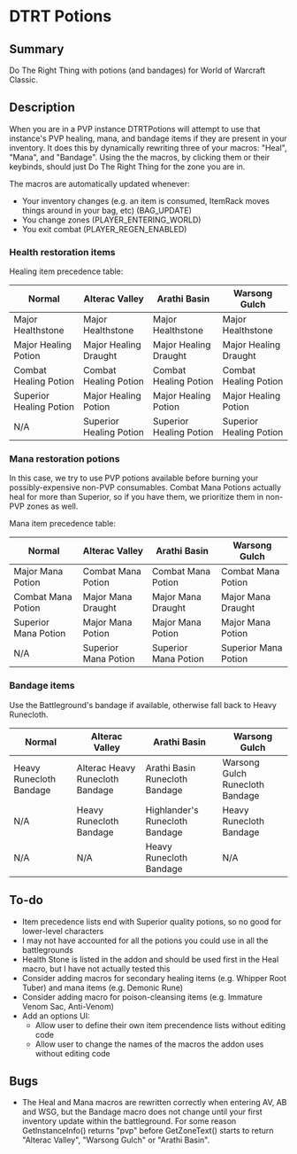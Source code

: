 # DTRT Potions

## Summary

Do The Right Thing with potions (and bandages) for World of Warcraft Classic.

## Description

When you are in a PVP instance DTRTPotions will attempt to use that
instance's PVP healing, mana, and bandage items if they are present in
your inventory.  It does this by dynamically rewriting three of your
macros: "Heal", "Mana", and "Bandage".  Using the the macros, by
clicking them or their keybinds, should just Do The Right Thing for
the zone you are in.

The macros are automatically updated whenever:

* Your inventory changes (e.g. an item is consumed, ItemRack moves
  things around in your bag, etc) (BAG_UPDATE)
* You change zones (PLAYER_ENTERING_WORLD)
* You exit combat (PLAYER_REGEN_ENABLED)

### Health restoration items

Healing item precedence table:

Normal | Alterac Valley | Arathi Basin | Warsong Gulch
------ | -------------- | ------------ | -------------
Major Healthstone | Major Healthstone | Major Healthstone | Major Healthstone
Major Healing Potion | Major Healing Draught | Major Healing Draught | Major Healing Draught
Combat Healing Potion | Combat Healing Potion | Combat Healing Potion | Combat Healing Potion
Superior Healing Potion | Major Healing Potion | Major Healing Potion | Major Healing Potion
N/A | Superior Healing Potion | Superior Healing Potion | Superior Healing Potion

### Mana restoration potions

In this case, we try to use PVP potions available before burning your
possibly-expensive non-PVP consumables.  Combat Mana Potions actually
heal for more than Superior, so if you have them, we prioritize them
in non-PVP zones as well.

Mana item precedence table:

Normal | Alterac Valley | Arathi Basin | Warsong Gulch
------ | -------------- | ------------ | -------------
Major Mana Potion | Combat Mana Potion | Combat Mana Potion | Combat Mana Potion
Combat Mana Potion | Major Mana Draught | Major Mana Draught | Major Mana Draught
Superior Mana Potion | Major Mana Potion | Major Mana Potion | Major Mana Potion
N/A | Superior Mana Potion | Superior Mana Potion | Superior Mana Potion

### Bandage items

Use the Battleground's bandage if available, otherwise fall back to
Heavy Runecloth.

Normal | Alterac Valley | Arathi Basin | Warsong Gulch
------ | -------------- | ------------ | -------------
Heavy Runecloth Bandage | Alterac Heavy Runecloth Bandage | Arathi Basin Runecloth Bandage | Warsong Gulch Runecloth Bandage
N/A | Heavy Runecloth Bandage | Highlander's Runecloth Bandage | Heavy Runecloth Bandage
N/A | N/A | Heavy Runecloth Bandage | N/A

## To-do

* Item precedence lists end with Superior quality potions, so no good
  for lower-level characters
* I may not have accounted for all the potions you could use in all
  the battlegrounds
* Health Stone is listed in the addon and should be used first in the
  Heal macro, but I have not actually tested this
* Consider adding macros for secondary healing items (e.g. Whipper
  Root Tuber) and mana items (e.g. Demonic Rune)
* Consider adding macro for poison-cleansing items (e.g. Immature
  Venom Sac, Anti-Venom)
* Add an options UI:
  * Allow user to define their own item precendence lists without editing code
  * Allow user to change the names of the macros the addon uses without editing code

## Bugs

* The Heal and Mana macros are rewritten correctly when entering AV,
  AB and WSG, but the Bandage macro does not change until your first
  inventory update within the battleground.  For some reason
  GetInstanceInfo() returns "pvp" before GetZoneText() starts to
  return "Alterac Valley", "Warsong Gulch" or "Arathi Basin".

